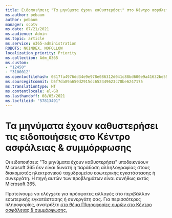 ```yaml
---
title: Ειδοποιήσεις "Τα μηνύματα έχουν καθυστερήσει" στο Κέντρο ασφάλειας & συμμόρφωσης
ms.author: pebaum
author: pebaum
manager: scotv
ms.date: 07/21/2021
ms.audience: Admin
ms.topic: article
ms.service: o365-administration
ROBOTS: NOINDEX, NOFOLLOW
localization_priority: Priority
ms.collection: Adm_O365
ms.custom:
- "12450"
- "3100012"
ms.openlocfilehash: 0317fa4976dd34e9e978e086312d041c88bd600e9a41632be55736bbfa2b527c
ms.sourcegitcommit: b5f7da89a650d2915dc652449623c78be6247175
ms.translationtype: HT
ms.contentlocale: el-GR
ms.lasthandoff: 08/05/2021
ms.locfileid: "57813491"
---
```

# <a name="messages-have-been-delayed-alerts-in-the-security--compliance-center"></a>Τα μηνύματα έχουν καθυστερήσει τις ειδοποιήσεις στο Κέντρο ασφάλειας & συμμόρφωσης

Οι ειδοποιήσεις "Τα μηνύματα έχουν καθυστερήσει" υποδεικνύουν Microsoft 365 δεν είναι δυνατή η παράδοση αλληλογραφίας στους διακομιστές ηλεκτρονικού ταχυδρομείου εσωτερικής εγκατάστασης ή συνεργάτη. Η πηγή αυτών των προβλημάτων είναι συνήθως εκτός Microsoft 365. 

Προτείνουμε να ελέγχετε για πρόσφατες αλλαγές στο περιβάλλον εσωτερικής εγκατάστασης ή συνεργάτη σας. Για περισσότερες πληροφορίες, ανατρέξτε [στο θέμα Πληροφορίες ουρών στο Κέντρο ασφάλειας & συμμόρφωσης.](/microsoft-365/security/office-365-security/mfi-queue-alerts-and-queues)

